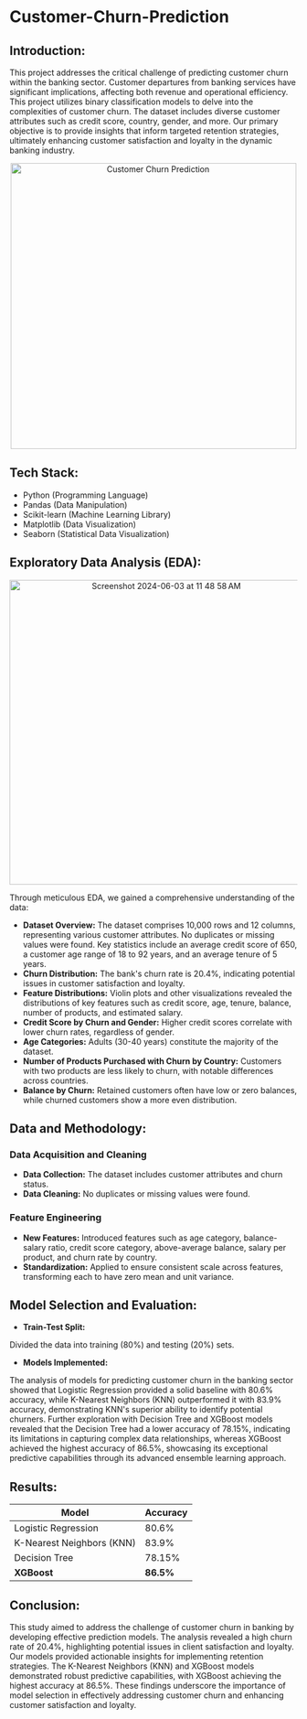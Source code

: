 # Customer-Churn-Prediction

## Introduction:

This project addresses the critical challenge of predicting customer churn within the banking sector. Customer departures from banking services have significant implications, affecting both revenue and operational efficiency. This project utilizes binary classification models to delve into the complexities of customer churn. The dataset includes diverse customer attributes such as credit score, country, gender, and more. Our primary objective is to provide insights that inform targeted retention strategies, ultimately enhancing customer satisfaction and loyalty in the dynamic banking industry.

<div align="center">
  <img src="https://github.com/NiharikaTHub/Customer-Churn-Prediction/assets/171478142/59ffb238-ada0-4da3-bcaa-fab30611cf1d" alt="Customer Churn Prediction" width="500"/>
</div>

## Tech Stack:

* Python (Programming Language)
* Pandas (Data Manipulation)
* Scikit-learn (Machine Learning Library)
* Matplotlib (Data Visualization)
* Seaborn (Statistical Data Visualization)

## Exploratory Data Analysis (EDA):

<div align="center">
  <img width="533" alt="Screenshot 2024-06-03 at 11 48 58 AM" src="https://github.com/NiharikaTHub/Customer-Churn-Prediction/assets/171478142/b0be05df-5e01-4620-ab9c-31980277bb58">
</div>

Through meticulous EDA, we gained a comprehensive understanding of the data:

* **Dataset Overview:** The dataset comprises 10,000 rows and 12 columns, representing various customer attributes. No duplicates or missing values were found. Key statistics include an average credit score of 650, a customer age range of 18 to 92 years, and an average tenure of 5 years.
* **Churn Distribution:** The bank's churn rate is 20.4%, indicating potential issues in customer satisfaction and loyalty.
* **Feature Distributions:** Violin plots and other visualizations revealed the distributions of key features such as credit score, age, tenure, balance, number of products, and estimated salary.
* **Credit Score by Churn and Gender:** Higher credit scores correlate with lower churn rates, regardless of gender.
* **Age Categories:** Adults (30-40 years) constitute the majority of the dataset.
* **Number of Products Purchased with Churn by Country:** Customers with two products are less likely to churn, with notable differences across countries.
* **Balance by Churn:** Retained customers often have low or zero balances, while churned customers show a more even distribution.

## Data and Methodology:

### Data Acquisition and Cleaning

  * **Data Collection:** The dataset includes customer attributes and churn status.
  * **Data Cleaning:** No duplicates or missing values were found.

### Feature Engineering

  * **New Features:** Introduced features such as age category, balance-salary ratio, credit score category, above-average balance, salary per product, and churn rate by country.
  * **Standardization:** Applied to ensure consistent scale across features, transforming each to have zero mean and unit variance.

## Model Selection and Evaluation:

* **Train-Test Split:**

Divided the data into training (80%) and testing (20%) sets.
  
* **Models Implemented:**

The analysis of models for predicting customer churn in the banking sector showed that Logistic Regression provided a solid baseline with 80.6% accuracy, while K-Nearest Neighbors (KNN) outperformed it with 83.9% accuracy, demonstrating KNN's superior ability to identify potential churners. Further exploration with Decision Tree and XGBoost models revealed that the Decision Tree had a lower accuracy of 78.15%, indicating its limitations in capturing complex data relationships, whereas XGBoost achieved the highest accuracy of 86.5%, showcasing its exceptional predictive capabilities through its advanced ensemble learning approach.

## Results:

| Model                     | Accuracy |
|---------------------------|----------|
| Logistic Regression       | 80.6%    |
| K-Nearest Neighbors (KNN) | 83.9%    |
| Decision Tree             | 78.15%   |
| **XGBoost**                   | **86.5%**    |


## Conclusion:

This study aimed to address the challenge of customer churn in banking by developing effective prediction models. The analysis revealed a high churn rate of 20.4%, highlighting potential issues in client satisfaction and loyalty. Our models provided actionable insights for implementing retention strategies. The K-Nearest Neighbors (KNN) and XGBoost models demonstrated robust predictive capabilities, with XGBoost achieving the highest accuracy at 86.5%. These findings underscore the importance of model selection in effectively addressing customer churn and enhancing customer satisfaction and loyalty.
